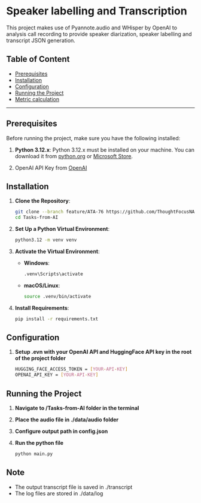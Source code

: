 # Speaker labelling and Transcription

This project makes use of Pyannote.audio and WHisper by OpenAI to analysis call recording to provide speaker diarization, speaker labelling and transcript JSON generation.
## Table of Content
- [Prerequisites](#prerequisites)
- [Installation](#installation)
- [Configuration](#configuration)
- [Running the Project](#running-the-project)
- [Metric calculation](#metric-calculation)

---

## Prerequisites

Before running the project, make sure you have the following installed:

1. **Python 3.12.x**: Python 3.12.x must be installed on your machine. You can download it from [python.org](https://www.python.org/downloads/) or [Microsoft Store](https://apps.microsoft.com/detail/9NCVDN91XZQP?hl=en-us&gl=US&ocid=pdpshare).

2. OpenAI API Key from [OpenAI](https://platform.openai.com/signup/)

## Installation

1. **Clone the Repository**:
   ```bash
   git clone --branch feature/ATA-76 https://github.com/ThoughtFocusNADelivery/Tasks-from-AI.git
   cd Tasks-from-AI
   ```

2. **Set Up a Python Virtual Environment**:
   ```bash
   python3.12 -m venv venv
   ```

3. **Activate the Virtual Environment**:
   - **Windows**:
     ```bash
     .venv\Scripts\activate
     ```
   - **macOS/Linux**:
     ```bash
     source .venv/bin/activate
     ```

4. **Install Requirements**:
   ```bash
   pip install -r requirements.txt
   ```

## Configuration

1. **Setup .evn with your OpenAI API and HuggingFace API key in the root of the project folder**
   ```bash
   HUGGING_FACE_ACCESS_TOKEN = [YOUR-API-KEY]
   OPENAI_API_KEY = [YOUR-API-KEY]
   ```

## Running the Project

1. **Navigate to /Tasks-from-AI folder in the terminal**

2. **Place the audio file in ./data/audio folder**

3. **Configure output path in config.json**
 
4. **Run the python file**
   ```bash
   python main.py
   ```

## Note

- The output transcript file is saved in ./transcript
- The log files are stored in ./data/log
